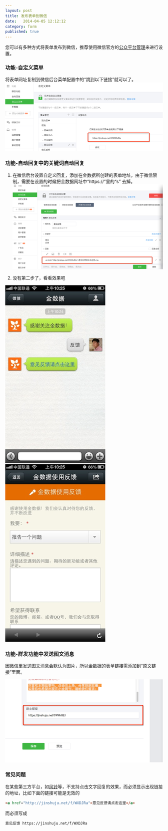 ```yaml
---
layout: post
title: 发布表单到微信
date:   2014-04-05 12:12:12
category: form
published: true
---
```


您可以有多种方式将表单发布到微信，推荐使用微信官方的[公众平台管理](https://mp.weixin.qq.com/)来进行设置。

### 功能-自定义菜单

将表单网址复制到微信后台菜单配置中的“跳到以下链接”就可以了。
![](/images/weixin-1.png)

### 功能-自动回复中的关键词自动回复

1. 在微信后台设置自定义回复，添加在金数据所创建的表单地址。由于微信限制，需要在设置的时候把金数据网址中“https://”里的“s” 去掉。
![](/images/weixin-2.png)

2.  没有第二步了，看看效果吧
	
![](/images/weixin-result.jpg) ![](/images/weixin-form.jpg)

### 功能-群发功能中发送图文消息

因微信里发送图文消息会默认为图片，所以金数据的表单链接需添加到“原文链接”里面。

![](/images/weixin-3.png)

### 常见问题
在某些第三方平台，如[风铃](http://fl.qq.com/)等，不支持点击文字回复的效果，而必须显示出现链接的地址，比如下面的链接可能是无效的

```html
<a href="http://jinshuju.net/f/WXDJRa">意见反馈请点击这里</a>
```
而必须写成

```html
意见反馈 https://jinshuju.net/f/WXDJRa
```